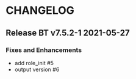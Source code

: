 # CHANGELOG

## Release BT v7.5.2-1 2021-05-27
### Fixes and Enhancements
- add role_init #5 
- output version #6 